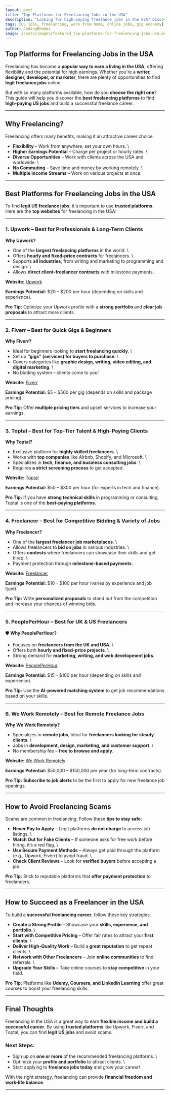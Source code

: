 ```yaml
---
layout: post
title: "Top Platforms for Freelancing Jobs in the USA"
description: "Looking for high-paying freelance jobs in the USA? Discover the best freelancing platforms for US jobs, including Upwork, Fiverr, and Toptal."
tags: [US jobs, freelancing, work from home, online jobs, gig economy]
author: CodingRhodes
image: assets/images/featured_top-platforms-for-freelancing-jobs-usa.webp
---
```


## Top Platforms for Freelancing Jobs in the USA  

Freelancing has become a **popular way to earn a living in the USA**, offering flexibility and the potential for high earnings. Whether you're a **writer, designer, developer, or marketer**, there are plenty of opportunities to find **legit freelance jobs** online.  

But with so many platforms available, how do you **choose the right one**? This guide will help you discover the **best freelancing platforms** to find **high-paying US jobs** and build a successful freelance career.  

---

## Why Freelancing?  

Freelancing offers many benefits, making it an attractive career choice:  

- **Flexibility** – Work from anywhere, set your own hours. \
- **Higher Earnings Potential** – Charge per project or hourly rates. \
- **Diverse Opportunities** – Work with clients across the USA and worldwide. \
- **No Commuting** – Save time and money by working remotely. \
- **Multiple Income Streams** – Work on various projects at once.  

---

## Best Platforms for Freelancing Jobs in the USA  

To find **legit US freelance jobs**, it's important to use **trusted platforms**. Here are the **top websites** for freelancing in the USA:  

---

### **1. Upwork – Best for Professionals & Long-Term Clients**  

**Why Upwork?**  
- One of the **largest freelancing platforms** in the world.  \
- Offers **hourly and fixed-price contracts** for freelancers.  \
- Supports **all industries**, from writing and marketing to programming and design.  \
- Allows **direct client-freelancer contracts** with milestone payments.  

**Website:** [Upwork](https://www.upwork.com/)  

**Earnings Potential:** $20 – $200 per hour (depending on skills and experience).  

**Pro Tip:** Optimize your Upwork profile with a **strong portfolio** and **clear job proposals** to attract more clients.  

---

### **2. Fiverr – Best for Quick Gigs & Beginners**  

**Why Fiverr?**  
- Ideal for beginners looking to **start freelancing quickly**.  \
- Set up **“gigs” (services) for buyers to purchase**.  \
- Covers categories like **graphic design, writing, video editing, and digital marketing**.  \
- No bidding system – clients come to you!  

**Website:** [Fiverr](https://www.fiverr.com/)  

**Earnings Potential:** $5 – $500 per gig (depends on skills and package pricing).  

**Pro Tip:** Offer **multiple pricing tiers** and upsell services to increase your earnings.  

---

### **3. Toptal – Best for Top-Tier Talent & High-Paying Clients**  

**Why Toptal?**  
- Exclusive platform for **highly skilled freelancers**.  \
- Works with **top companies** like Airbnb, Shopify, and Microsoft.  \
- Specializes in **tech, finance, and business consulting jobs**.  \
- Requires **a strict screening process** to get accepted.  

**Website:** [Toptal](https://www.toptal.com/)  

**Earnings Potential:** $50 – $300 per hour (for experts in tech and finance).  

**Pro Tip:** If you have **strong technical skills** in programming or consulting, Toptal is one of the **best-paying platforms**.  

---

### **4. Freelancer – Best for Competitive Bidding & Variety of Jobs**  

**Why Freelancer?**  
- One of the **largest freelancer job marketplaces**.  \
- Allows freelancers to **bid on jobs** in various industries.  \
- Offers **contests** where freelancers can showcase their skills and get hired. \ 
- Payment protection through **milestone-based payments**.  

**Website:** [Freelancer](https://www.freelancer.com/)  

**Earnings Potential:** $10 – $100 per hour (varies by experience and job type).  

**Pro Tip:** Write **personalized proposals** to stand out from the competition and increase your chances of winning bids.  

---

### **5. PeoplePerHour – Best for UK & US Freelancers**  

🛡 **Why PeoplePerHour?**  
- Focuses on **freelancers from the UK and USA**.  \
- Offers both **hourly and fixed-price projects**.  \
- Strong demand for **marketing, writing, and web development jobs**. 

**Website:** [PeoplePerHour](https://www.peopleperhour.com/)  

**Earnings Potential:** $15 – $100 per hour (depending on skills and experience).  

**Pro Tip:** Use the **AI-powered matching system** to get job recommendations based on your skills.  

---

### **6. We Work Remotely – Best for Remote Freelance Jobs**  

**Why We Work Remotely?**  
- Specializes in **remote jobs**, ideal for **freelancers looking for steady clients**.  \
- Jobs in **development, design, marketing, and customer support**.  \
- No membership fee – **free to browse and apply**.  

**Website:** [We Work Remotely](https://weworkremotely.com/)  

**Earnings Potential:** $50,000 – $150,000 per year (for long-term contracts).  

**Pro Tip:** **Subscribe to job alerts** to be the first to apply for new freelance job openings.  

---

## How to Avoid Freelancing Scams  

Scams are common in freelancing. Follow these **tips to stay safe**:  

- **Never Pay to Apply** – Legit platforms **do not charge** to access job listings.  \
- **Watch Out for Fake Clients** – If someone asks for free work before hiring, it’s a red flag. \ 
- **Use Secure Payment Methods** – Always get paid through the platform (e.g., Upwork, Fiverr) to avoid fraud.  \
- **Check Client Reviews** – Look for **verified buyers** before accepting a job.  

**Pro Tip:** Stick to reputable platforms that **offer payment protection** to freelancers.  

---

## How to Succeed as a Freelancer in the USA  

To build a **successful freelancing career**, follow these key strategies:  

- **Create a Strong Profile** – Showcase your **skills, experience, and portfolio**.  \
- **Start with Competitive Pricing** – Offer fair rates to attract your **first clients**. \ 
- **Deliver High-Quality Work** – Build a **great reputation** to get repeat clients.  \
- **Network with Other Freelancers** – Join **online communities** to find referrals. \ 
- **Upgrade Your Skills** – Take online courses to **stay competitive** in your field.  

**Pro Tip:** Platforms like **Udemy, Coursera, and LinkedIn Learning** offer great courses to boost your freelancing skills.  

---

## Final Thoughts  

Freelancing in the USA is a great way to earn **flexible income and build a successful career**. By using **trusted platforms** like Upwork, Fiverr, and Toptal, you can find **legit US jobs** and avoid scams.  

### **Next Steps:**  
- Sign up on **one or more** of the recommended freelancing platforms.  \
- Optimize your **profile and portfolio** to attract clients.  \
- Start applying to **freelance jobs today** and grow your career!  

With the right strategy, freelancing can provide **financial freedom and work-life balance**. 

---
